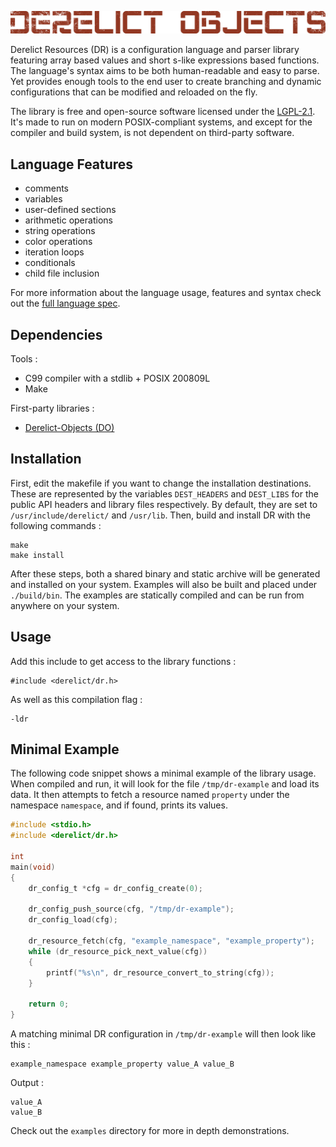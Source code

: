 ![Derelict Resources banner](./extras/banner.png)

Derelict Resources (DR) is a configuration language and parser library featuring array based values and short s-like expressions based functions. The language's syntax aims to be both human-readable and easy to parse. Yet provides enough tools to the end user to create branching and dynamic configurations that can be modified and reloaded on the fly.

The library is free and open-source software licensed under the [LGPL-2.1](https://www.gnu.org/licenses/old-licenses/lgpl-2.1.html). It's made to run on modern POSIX-compliant systems, and except for the compiler and build system, is not dependent on third-party software.

Language Features
-----------------

- comments
- variables
- user-defined sections
- arithmetic operations
- string operations
- color operations
- iteration loops
- conditionals
- child file inclusion

For more information about the language usage, features and syntax check out the [full language spec](./doc/spec.md).

Dependencies
------------

Tools :

- C99 compiler with a stdlib + POSIX 200809L
- Make

First-party libraries :

- [Derelict-Objects (DO)](https://codeberg.org/fraawlen/derelict-objects)

Installation
------------

First, edit the makefile if you want to change the installation destinations. These are represented by the variables `DEST_HEADERS` and `DEST_LIBS` for the public API headers and library files respectively. By default, they are set to `/usr/include/derelict/` and `/usr/lib`.
Then, build and install DR with the following commands :

```
make
make install
```

After these steps, both a shared binary and static archive will be generated and installed on your system. Examples will also be built and placed under `./build/bin`. The examples are statically compiled and can be run from anywhere on your system.

Usage
-----

Add this include to get access to the library functions :

```
#include <derelict/dr.h>
```

As well as this compilation flag :

```
-ldr
```

Minimal Example
-------

The following code snippet shows a minimal example of the library usage. When compiled and run, it will look for the file `/tmp/dr-example` and load its data. It then attempts to fetch a resource named `property` under the namespace `namespace`, and if found, prints its values.

```c
#include <stdio.h>
#include <derelict/dr.h>

int
main(void)
{
	dr_config_t *cfg = dr_config_create(0);

	dr_config_push_source(cfg, "/tmp/dr-example");
	dr_config_load(cfg);

	dr_resource_fetch(cfg, "example_namespace", "example_property");
	while (dr_resource_pick_next_value(cfg))
	{
		printf("%s\n", dr_resource_convert_to_string(cfg));
	}

	return 0;
}
```

A matching minimal DR configuration in `/tmp/dr-example` will then look like this :

```
example_namespace example_property value_A value_B
```

Output :

```
value_A
value_B
```

Check out the `examples` directory for more in depth demonstrations.
